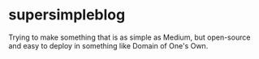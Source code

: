 # supersimpleblog
Trying to make something that is as simple as Medium, but open-source and easy to deploy in something like Domain of One's Own.

